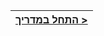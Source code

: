 [{]: <helper> (navStep)

| [התחל במדריך >](.tortilla/manuals/views/step1.md) |
|----------------------:|

[}]: #
